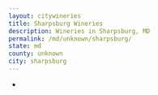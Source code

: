 ```yaml
---
layout: citywineries
title: Sharpsburg Wineries
description: Wineries in Sharpsburg, MD
permalink: /md/unknown/sharpsburg/
state: md
county: unknown
city: sharpsburg
---
```

-
